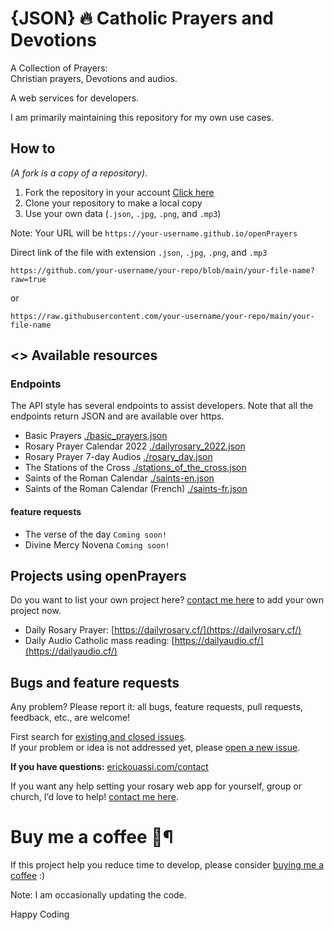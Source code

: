 # {JSON} 🔥 Catholic Prayers and Devotions
A Collection of Prayers:<br />
Christian prayers, Devotions and audios.

A web services for developers.

I am primarily maintaining this repository for my own use cases. 

## How to
 *(A fork is a copy of a repository)*.
1. Fork the repository in your account [Click here](https://github.com/erickouassi/openPrayers/fork)
2. Clone your repository to make a local copy
3. Use your own data (`.json`, `.jpg`, `.png`, and `.mp3`)
   
Note:  Your URL will be `https://your-username.github.io/openPrayers`

Direct link of the file with extension `.json`, `.jpg`, `.png`, and `.mp3`

`https://github.com/your-username/your-repo/blob/main/your-file-name?raw=true`

or 

`https://raw.githubusercontent.com/your-username/your-repo/main/your-file-name`

## <> Available resources
### Endpoints
The API style has several endpoints to assist developers. Note that all the endpoints return JSON and are available over https. <br />
- Basic Prayers [./basic_prayers.json](https://raw.githubusercontent.com/erickouassi/openPrayers/main/basic_prayers.json)
- Rosary Prayer Calendar 2022 [./dailyrosary_2022.json](https://raw.githubusercontent.com/erickouassi/openPrayers/main/rosary/dailyrosary_2022.json)
- Rosary Prayer 7-day Audios [./rosary_day.json](https://raw.githubusercontent.com/erickouassi/openPrayers/main/rosary/rosary_day.json)
- The Stations of the Cross [./stations_of_the_cross.json](https://raw.githubusercontent.com/erickouassi/openPrayers/main/stations_of_the_cross.json)
- Saints of the Roman Calendar [./saints-en.json](https://raw.githubusercontent.com/erickouassi/openPrayers/main/saints-en.json)
- Saints of the Roman Calendar (French) [./saints-fr.json](https://raw.githubusercontent.com/erickouassi/openPrayers/main/saints-fr.json)


#### feature requests
- The verse of the day `Coming soon!`
- Divine Mercy Novena `Coming soon!`

## Projects using openPrayers
Do you want to list your own project here? 
[contact me here](https://erickouassi.com/contact.html) to add your own project now.

- Daily Rosary Prayer: [https://dailyrosary.cf/](https://dailyrosary.cf/)
- Daily Audio Catholic mass reading: [https://dailyaudio.cf/](https://dailyaudio.cf/)


## Bugs and feature requests
Any problem? Please report it: all bugs, feature requests, pull requests, feedback, etc., are welcome!

First search for [existing and closed issues](https://github.com/erickouassi/openPrayers/issues?utf8=%E2%9C%93&q=is%3Aissue). <br />
If your problem or idea is not addressed yet, please [open a new issue](https://github.com/erickouassi/openPrayers/issues/new/choose).

**If you have questions:**  [erickouassi.com/contact](https://erickouassi.com/contact.html)


If you want any help setting your rosary web app for yourself, group or church, I’d love to help! [contact me here](https://erickouassi.com/contact.html).


# Buy me a coffee 🥤¶
If this project help you reduce time to develop, please consider [buying me a coffee](https://github.com/sponsors/erickouassi) :)


Note: I am occasionally updating the code.

Happy Coding
